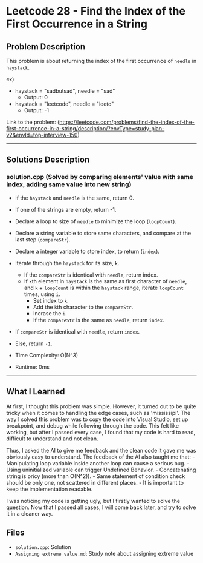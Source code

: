# Leetcode 28 - Find the Index of the First Occurrence in a String

## Problem Description
This problem is about returning the index of the first occurrence of `needle` in `haystack`.

ex)
- haystack = "sadbutsad", needle = "sad"
    - Output: 0
- haystack = "leetcode", needle = "leeto"
    - Output: -1

Link to the problem: (https://leetcode.com/problems/find-the-index-of-the-first-occurrence-in-a-string/description/?envType=study-plan-v2&envId=top-interview-150)

---

## Solutions Description

### solution.cpp (Solved by comparing elements' value with same index, adding same value into new string)
- If the `haystack` and `needle` is the same, return 0.
- If one of the strings are empty, return -1.
- Declare a loop to size of `needle` to minimize the loop (`loopCount`).
- Declare a string variable to store same characters, and compare at the last step (`compareStr`).
- Declare a integer variable to store index, to return (`index`).
- Iterate through the `haystack` for its size, `k`.
    - If the `compareStr` is identical with `needle`, return index.
    - If `k`th element in `haystack` is the same as first character of `needle`, and `k` + `loopCount` is within the `haystack` range, iterate `loopCount` times, using `i`.
        - Set index to `k`.
        - Add the `k`th character to the `compareStr`.
        - Incrase the `i`.
        - If the `compareStr` is the same as `needle`, return `index`.
- If `compareStr` is identical with `needle`, return `index`.
- Else, return `-1`.

- Time Complexity: O(N^3)
- Runtime: 0ms

---

## What I Learned
At first, I thought this problem was simple. However, it turned out to be quite tricky when it comes to handling the edge cases, such as 'mississipi'. 
The way I solved this problem was to copy the code into Visual Studio, set up breakpoint, and debug while following through the code. 
This felt like working, but after I passed every case, I found that my code is hard to read, difficult to understand and not clean.

Thus, I asked the AI to give me feedback and the clean code it gave me was obviously easy to understand.
The feedback of the AI also taught me that:
    - Manipulating loop variable inside another loop can cause a serious bug.
    - Using uninitialized variable can trigger Undefined Behavior.
    - Concatenating string is pricy (more than O(N^2)).
    - Same statement of condition check should be only one, not scattered in different places.
    - It is important to keep the implementation readable.

I was noticing my code is getting ugly, but I firstly wanted to solve the question. Now that I passed all cases, I will come back later, and try to solve it in a cleaner way.

## Files

- `solution.cpp`: Solution
- `Assigning extreme value.md`: Study note about assigning extreme value